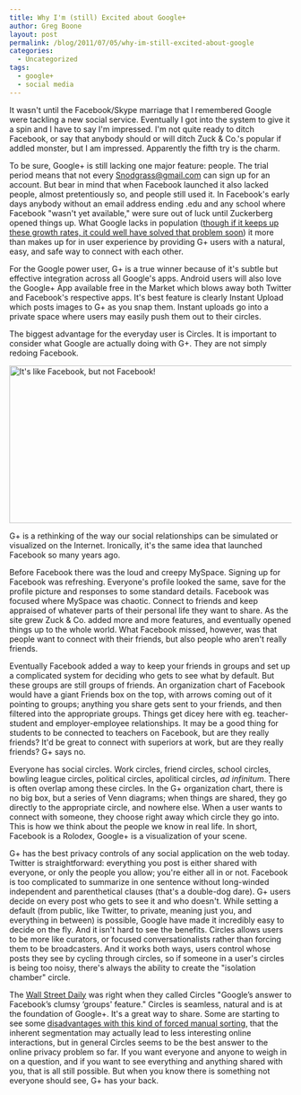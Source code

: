 ```yaml
---
title: Why I'm (still) Excited about Google+
author: Greg Boone
layout: post
permalink: /blog/2011/07/05/why-im-still-excited-about-google
categories:
  - Uncategorized
tags:
  - google+
  - social media
---
```

It wasn't until the Facebook/Skype marriage that I remembered Google were tackling a new social service. Eventually I got into the system to give it a spin and I have to say I'm impressed. I'm not quite ready to ditch Facebook, or say that anybody should or will ditch Zuck & Co.'s popular if addled monster, but I am impressed. Apparently the fifth try is the charm.

To be sure, Google+ is still lacking one major feature: people. The trial period means that not every Snodgrass@gmail.com can sign up for an account. But bear in mind that when Facebook launched it also lacked people, almost pretentiously so, and people still used it. In Facebook's early days anybody without an email address ending .edu and any school where Facebook "wasn't yet available," were sure out of luck until Zuckerberg opened things up. What Google lacks in population (<a title="Google+ Hits 10 Million Users" href="http://www.theatlanticwire.com/technology/2011/07/google-hits-10-million-users-should-facebook-freak-out/39854/" target="_blank">though if it keeps up these growth rates, it could well have solved that problem soon</a>) it more than makes up for in user experience by providing G+ users with a natural, easy, and safe way to connect with each other.

For the Google power user, G+ is a true winner because of it's subtle but effective integration across all Google's apps. Android users will also love the Google+ App available free in the Market which blows away both Twitter and Facebook's respective apps. It's best feature is clearly Instant Upload which posts images to G+ as you snap them. Instant uploads go into a private space where users may easily push them out to their circles.

The biggest advantage for the everyday user is Circles. It is important to consider what Google are actually doing with G+. They are not simply redoing Facebook.

[<img title="xkcd: Google+" src="http://imgs.xkcd.com/comics/googleplus.png" alt="It's like Facebook, but not Facebook!" width="535" height="281" />][1]

G+ is a rethinking of the way our social relationships can be simulated or visualized on the Internet. Ironically, it's the same idea that launched Facebook so many years ago.

Before Facebook there was the loud and creepy MySpace. Signing up for Facebook was refreshing. Everyone's profile looked the same, save for the profile picture and responses to some standard details. Facebook was focused where MySpace was chaotic. Connect to friends and keep appraised of whatever parts of their personal life they want to share. As the site grew Zuck & Co. added more and more features, and eventually opened things up to the whole world.
What Facebook missed, however, was that people want to connect with their friends, but also people who aren't really friends.

Eventually Facebook added a way to keep your friends in groups and set up a complicated system for deciding who gets to see what by default. But these groups are still groups of friends. An organization chart of Facebook would have a giant Friends box on the top, with arrows coming out of it pointing to groups; anything you share gets sent to your friends, and then filtered into the appropriate groups. Things get dicey here with eg. teacher-student and employer-employee relationships. It may be a good thing for students to be connected to teachers on Facebook, but are they really friends? It'd be great to connect with superiors at work, but are they really friends? G+ says no.

Everyone has social circles. Work circles, friend circles, school circles, bowling league circles, political circles, apolitical circles, *ad infinitum*. There is often overlap among these circles. In the G+ organization chart, there is no big box, but a series of Venn diagrams; when things are shared, they go directly to the appropriate circle, and nowhere else. When a user wants to connect with someone, they choose right away which circle they go into. This is how we think about the people we know in real life. In short, Facebook is a Rolodex, Google+ is a visualization of your scene.

G+ has the best privacy controls of any social application on the web today. Twitter is straightforward: everything you post is either shared with everyone, or only the people you allow; you're either all in or not. Facebook is too complicated to summarize in one sentence without long-winded independent and parenthetical clauses (that's a double-dog dare). G+ users decide on every post who gets to see it and who doesn't. While setting a default (from public, like Twitter, to private, meaning just you, and everything in between) is possible, Google have made it incredibly easy to decide on the fly. And it isn't hard to see the benefits. Circles allows users to be more like curators, or focused conversationalists rather than forcing them to be broadcasters. And it works both ways, users control whose posts they see by cycling through circles, so if someone in a user's circles is being too noisy, there's always the ability to create the "isolation chamber" circle.

The [Wall Street Daily][2] was right when they called Circles "Google’s answer to Facebook’s clumsy &#8216;groups' feature." Circles is seamless, natural and is at the foundation of Google+. It's a great way to share. Some are starting to see some [disadvantages with this kind of forced manual sorting][3], that the inherent segmentation may actually lead to less interesting online interactions, but in general Circles seems to be the best answer to the online privacy problem so far. If you want everyone and anyone to weigh in on a question, and if you want to see everything and anything shared with you, that is all still possible. But when you know there is something not everyone should see, G+ has your back.

 [1]: http://xkcd.com/918/
 [2]: http://www.wallstreetdaily.com/2011/07/13/facebooks-google-plus-social-networking/ "Facebook's Big Wake-Up Call"
 [3]: http://www.economist.com/blogs/babbage/2011/07/googles-new-social-network?fsrc=scn/tw/te/bl/circlesandthetradeoff "Google's new social network: Circles and the Efficiency/Serendipity Trade Off"
